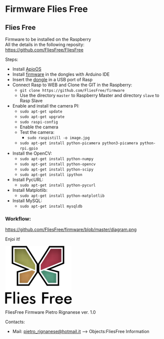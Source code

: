 # Firmware Flies Free 

## Flies Free

Firmware to be installed on the Raspberry<br>
All the details in the following reposity: https://github.com/FliesFree/FliesFree <br>


Steps:
  * Install [ApioOS](https://github.com/ApioLab/ApioOS)
  * Install [firmware](https://github.com/ApioLab/ApioOS/wiki) in the dongles with Arduino IDE
  * Insert the [dongle](https://www.apio.cc/component/virtuemart/store_ita/prodotti/apio-dongle-1-4-detail) in a USB port of Rasp
  * Connect Rasp to WEB and Clone the GIT in the Raspberry:
      * `git clone https://github.com/FliesFree/firmware`
      * Use the directory `master` to Raspberry Master and directory `slave` to Rasp Slave
  * Enable and install the camera PI:
      * `sudo apt-get update`
      * `sudo apt-get upgrate`
      * `sudo raspi-config`
      * Enable the camera
      * Test the camera:
        * `sudo raspistill -o image.jpg`
      * `sudo apt-get install python-picamera python3-picamera python-rpi.gpio`
   * Install the OpenCV:
      * `sudo apt-get install python-numpy`
      * `sudo apt-get install python-opencv`
      * `sudo apt-get install python-scipy`
      * `sudo apt-get install ipython`
   * Install PycURL:
      * `sudo apt-get install python-pycurl`
   * Install Matplotlib:
      * `sudo apt-get install python-matplotlib`
   * Install MySQL:
      * `sudo apt-get install mysqldb`
      
### Workflow:
https://github.com/FliesFree/firmware/blob/master/diagram.png
      
Enjoi it!

<img src="https://github.com/FliesFree/FliesFree/blob/master/Foto/Logo/flies_free_logo.png"/>

FliesFree Firmware Pietro Rignanese ver. 1.0

Contacts: 
  * Mail: pietro_rignanese@hotmail.it --> Objects:FliesFree Information 
